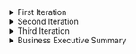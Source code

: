 <details>
<summary>First Iteration</summary>

Customers scan their e-waste on the TechTidy website to locate the nearest e-waste center for drop-off. Upon verification of the product by the facility, customers receive rewards based on the valuable metals within, redeemable on our site. Additionally, our site features a catalog of both refurbished and new electronic products sourced from retailers.

  ![Sample Image](https://github.com/Pooja-manyam/LSM/blob/main/Screenshot%202024-03-27%20122030.png)

</details>

<details>
<summary>Second Iteration</summary>

Customers utilize the TechTidy website to scan their e-waste, discovering the nearest e-waste center for convenient drop-off. After the e-waste facility verifies the product, customers receive rewards based on the valuable metals contained within, which are redeemable at partnered electronic retailers. These collaborative electronic retailers constitute a crucial segment of our profit model, enhancing the sustainability of our operations.

  ![Sample Image](https://github.com/Pooja-manyam/LSM/blob/main/Screenshot%202024-03-27%20123128.png)

</details>

<details>
<summary>Third Iteration</summary>

Recognizing the potential for greater financial profitability, we've expanded our focus beyond B2C to include a B2B segment. In this new approach, we accept electronic waste from various businesses and return them to e-waste recyclers at a profitable price point. Refurbishable products are then allocated to NGOs for impactful initiatives, attributed to the donating tech companies, thereby enhancing both their reputation and ours. This strategic shift not only generates revenue but also fosters positive social impact and industry recognition.
</details>

<details>
<summary>Business Executive Summary</summary>

TechTidy is a platform revolutionizing the management of e-waste by integrating both B2C and B2B segments for enhanced profitability and societal impact. Our platform enables customers to conveniently locate and drop off their e-waste at nearby centers, where verification leads to rewards based on valuable metals, redeemable at partnered electronic retailers. Expanding beyond B2C, we have identified a lucrative opportunity in the B2B sector, whereby businesses can dispose of their e-waste through us, generating revenue by returning it to recyclers while also facilitating donations of refurbishable products to NGOs, boosting the social standing of both the contributing companies and TechTidy. This comprehensive approach not only secures financial gains but also fosters environmental sustainability and community goodwill.
</details>
